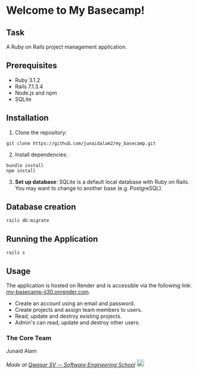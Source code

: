 # Welcome to My Basecamp!


## Task
A Ruby on Rails project management application.


## Prerequisites
* Ruby 3.1.2
* Rails 7.1.3.4
* Node.js and npm
* SQLite


## Installation

1. Clone the repository:
```
git clone https://github.com/junaidalam2/my_basecamp.git
```

2. Install dependencies:
```
bundle install
npm install
```

3. **Set up database**: SQLite is a default local database with Ruby on Rails. You may want to change to another base (e.g. PostgreSQL).  

## Database creation

```
rails db:migrate
```

## Running the Application
```
rails s
```

## Usage

The application is hosted on Render and is accessible via the following link: <a href='https://my-basecamp-jj30.onrender.com'>my-basecamp-jj30.onrender.com</a>.

- Create an account using an email and password.
- Create projects and assign team members to users.
- Read, update and destroy existing projects.
- Admin's can read, update and destroy other users. 


### The Core Team

Junaid Alam

<span><i>Made at <a href='https://qwasar.io'>Qwasar SV -- Software Engineering School</a></i></span>
<span><img alt="Qwasar SV -- Software Engineering School's Logo" src='https://storage.googleapis.com/qwasar-public/qwasar-logo_50x50.png' width='20px'></span>
